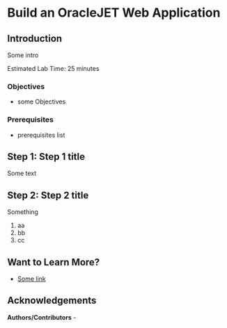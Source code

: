 #  Build an OracleJET Web Application

## Introduction

Some intro

Estimated Lab Time: 25 minutes

### Objectives
* some Objectives

### Prerequisites
* prerequisites list

## **Step 1:** Step 1 title
Some text

## **Step 2:** Step 2 title
Something

1. aa
2. bb
3. cc

## Want to Learn More?

* [Some link](https://otube.oracle.com/media/Setting+Up+GitHub/0_93stcjpb)

## Acknowledgements

**Authors/Contributors** -
